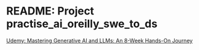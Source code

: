 # README: Project practise_ai_oreilly_swe_to_ds

[Udemy: Mastering Generative AI and LLMs: An 8-Week Hands-On Journey](https://mmc.udemy.com/course/llm-engineering-master-ai-and-large-language-models/learn/lecture/46867719#overview)
